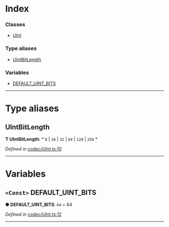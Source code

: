 

# Index

### Classes

* [UInt](../classes/_codec_uint_.uint.md)

### Type aliases

* [UIntBitLength](_codec_uint_.md#uintbitlength)

### Variables

* [DEFAULT_UINT_BITS](_codec_uint_.md#default_uint_bits)

---

# Type aliases

<a id="uintbitlength"></a>

##  UIntBitLength

**Ƭ UIntBitLength**: * `8` &#124; `16` &#124; `32` &#124; `64` &#124; `128` &#124; `256`
*

*Defined in [codec/UInt.ts:10](https://github.com/polkadot-js/api/blob/5853507/packages/types/src/codec/UInt.ts#L10)*

___

# Variables

<a id="default_uint_bits"></a>

## `<Const>` DEFAULT_UINT_BITS

**● DEFAULT_UINT_BITS**: *`64`* = 64

*Defined in [codec/UInt.ts:12](https://github.com/polkadot-js/api/blob/5853507/packages/types/src/codec/UInt.ts#L12)*

___

